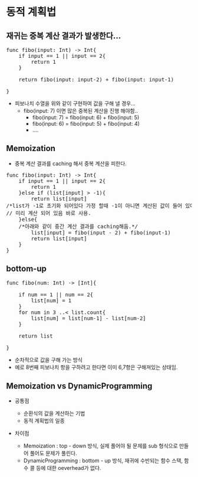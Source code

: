 # 동적 계획법

## 재귀는 중복 계산 결과가 발생한다...

<pre>
func fibo(input: Int) -> Int{
    if input == 1 || input == 2{
        return 1
    }
    
    return fibo(input: input-2) + fibo(input: input-1)
    
}
</pre>

- 피보나치 수열을 위와 같이 구현하여 값을 구해 낼 경우... 
	- fibo(input: 7) 이면 많은 중복된 계산을 진행 해야함..
		- fibo(input: 7) = fibo(input: 6) + fibo(input: 5)
		- fibo(input: 6) = fibo(input: 5) + fibo(input: 4)
		- ....


## Memoization

- 중복 계산 결과를 caching 해서 중복 계산을 피한다.

<pre>
func fibo(input: Int) -> Int{
    if input == 1 || input == 2{
        return 1
    }else if (list[input] > -1){
    	return list[input]
/*list가 -1로 초기화 되어있다 가정 할때 -1이 아니면 계산된 값이 들어 있다는 뜻임.*/
// 미리 계산 되어 있음 바로 사용.
    }else{
    /*아래와 같이 중간 계산 결과를 caching해둠.*/
    	list[input] = fibo(input - 2) + fibo(input-1)
    	return list[input]
    }
}
</pre>

## bottom-up

<pre>
func fibo(num: Int) -> [Int]{

	if num == 1 || num == 2{
		list[num] = 1
	}
	for num in 3 ..< list.count{
		list[num] = list[num-1] - list[num-2]
	}
	
	return list

}
</pre>

- 순차적으로 값을 구해 가는 방식
- 예로 8번째 피보나치 항을 구하려고 한다면 이미 6,7항은 구해져있는 상태임.

## Memoization vs DynamicProgramming

- 공통점
	- 순환식의 값을 계산하는 기법
	- 동적 계획법의 일종

- 차이점
	- Memoization : top - down 방식, 실제 풀어야 될 문제를 sub 형식으로 만들어 풀어도 문제가 풀린다.
	- DynamicProgramming : bottom - up 방식, 재귀에 수반되는 함수 스택, 함수 콜 등에 대한 oeverhead가 없다.
